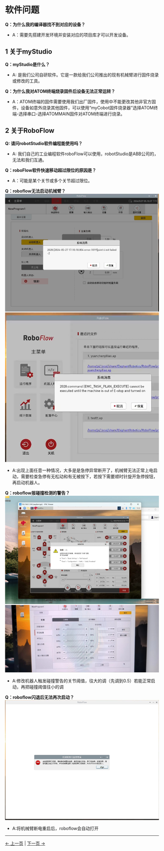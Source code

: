 # 软件问题

**Q：为什么我的编译器找不到对应的设备？**
- A：需要先搭建开发环境并安装对应的项目库才可以开发设备。


## 1 关于myStudio

**Q：myStudio是什么？**
- A: 是我们公司自研软件。它是一款给我们公司推出的现有机械臂进行固件烧录或修改的工具。


**Q：为什么我对ATOM终端烧录固件后设备无法正常运转？**
- A：ATOM终端的固件需要使用我们出厂固件，使用中不能更改其他非官方固件，设备如意外烧录其他固件，可以使用“myCobot固件烧录器”选择ATOM终端-选择串口-选择ATOMMAIN固件对ATOM终端进行烧录。


## 2 关于RoboFlow


**Q: 请问robotStudio软件编程能使用吗？**
- A: 我们自己的工业编程软件roboFlow可以使用，robotStudio是ABB公司的，无法和我们互通。


**Q：roboFlow软件快速移动超过限位的原因是？**

- A：可能是某个关节或多个关节超过限位。

**Q：roboflow无法启动机械臂？**
![](../resources/14-IssueFAQ/jiting1.png)
![](../resources/14-IssueFAQ/jiting2.png)
- A:出现上面任意一种情况，大多是是急停异常断开了，机械臂无法正常上电启动，需要检查急停有无松动和有无被按下，若按下需要顺时针旋开急停按钮​，再启动机器人。


**Q：roboflow报碰撞检测的警告？**
![](../resources/14-IssueFAQ/pengzhuang1.png)
![](../resources/14-IssueFAQ/pengzhuang2.png)
- A:修改机器人触发碰撞警告的关节阈值，往大的调（先调到0.5）若能正常启动，再把碰撞阈值往小的调

**Q：roboflow闪退后无法再次启动？**
![](../resources/14-IssueFAQ/shantui.png)
- A:将机械臂断电重启后，roboflow会自动打开








---
[← 上一页](./14.1-driver.md) | [下一页 → ](./14.3-hardware.md)